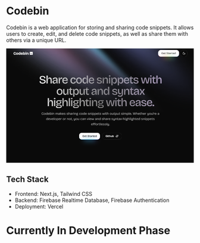 # Codebin

Codebin is a web application for storing and sharing code snippets. It allows users to create, edit, and delete code snippets, as well as share them with others via a unique URL.

![Codebin Screenshot](public/preview-homepage.png)

## Tech Stack

- Frontend: Next.js, Tailwind CSS
- Backend: Firebase Realtime Database, Firebase Authentication
- Deployment: Vercel

# Currently In Development Phase